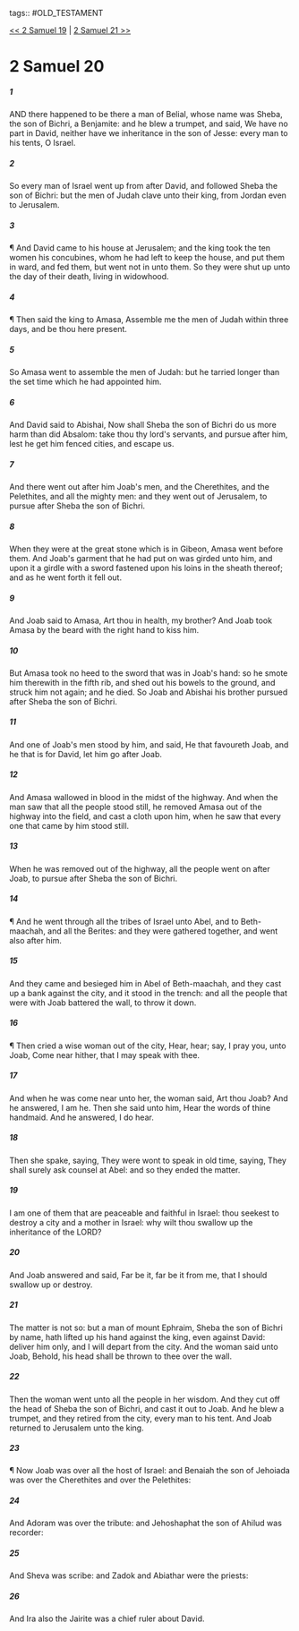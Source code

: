tags:: #OLD_TESTAMENT

[<< 2 Samuel 19](OLD_TESTAMENT/10_2_Samuel/2_Samuel_19.md) | [2 Samuel 21 >>](OLD_TESTAMENT/10_2_Samuel/2_Samuel_21.md)

# 2 Samuel 20

##### 1

AND there happened to be there a man of Belial, whose name was Sheba, the son of Bichri, a Benjamite: and he blew a trumpet, and said, We have no part in David, neither have we inheritance in the son of Jesse: every man to his tents, O Israel.

##### 2

So every man of Israel went up from after David, and followed Sheba the son of Bichri: but the men of Judah clave unto their king, from Jordan even to Jerusalem.

##### 3

¶ And David came to his house at Jerusalem; and the king took the ten women his concubines, whom he had left to keep the house, and put them in ward, and fed them, but went not in unto them. So they were shut up unto the day of their death, living in widowhood.

##### 4

¶ Then said the king to Amasa, Assemble me the men of Judah within three days, and be thou here present.

##### 5

So Amasa went to assemble the men of Judah: but he tarried longer than the set time which he had appointed him.

##### 6

And David said to Abishai, Now shall Sheba the son of Bichri do us more harm than did Absalom: take thou thy lord's servants, and pursue after him, lest he get him fenced cities, and escape us.

##### 7

And there went out after him Joab's men, and the Cherethites, and the Pelethites, and all the mighty men: and they went out of Jerusalem, to pursue after Sheba the son of Bichri.

##### 8

When they were at the great stone which is in Gibeon, Amasa went before them. And Joab's garment that he had put on was girded unto him, and upon it a girdle with a sword fastened upon his loins in the sheath thereof; and as he went forth it fell out.

##### 9

And Joab said to Amasa, Art thou in health, my brother? And Joab took Amasa by the beard with the right hand to kiss him.

##### 10

But Amasa took no heed to the sword that was in Joab's hand: so he smote him therewith in the fifth rib, and shed out his bowels to the ground, and struck him not again; and he died. So Joab and Abishai his brother pursued after Sheba the son of Bichri.

##### 11

And one of Joab's men stood by him, and said, He that favoureth Joab, and he that is for David, let him go after Joab.

##### 12

And Amasa wallowed in blood in the midst of the highway. And when the man saw that all the people stood still, he removed Amasa out of the highway into the field, and cast a cloth upon him, when he saw that every one that came by him stood still.

##### 13

When he was removed out of the highway, all the people went on after Joab, to pursue after Sheba the son of Bichri.

##### 14

¶ And he went through all the tribes of Israel unto Abel, and to Beth-maachah, and all the Berites: and they were gathered together, and went also after him.

##### 15

And they came and besieged him in Abel of Beth-maachah, and they cast up a bank against the city, and it stood in the trench: and all the people that were with Joab battered the wall, to throw it down.

##### 16

¶ Then cried a wise woman out of the city, Hear, hear; say, I pray you, unto Joab, Come near hither, that I may speak with thee.

##### 17

And when he was come near unto her, the woman said, Art thou Joab? And he answered, I am he. Then she said unto him, Hear the words of thine handmaid. And he answered, I do hear.

##### 18

Then she spake, saying, They were wont to speak in old time, saying, They shall surely ask counsel at Abel: and so they ended the matter.

##### 19

I am one of them that are peaceable and faithful in Israel: thou seekest to destroy a city and a mother in Israel: why wilt thou swallow up the inheritance of the LORD?

##### 20

And Joab answered and said, Far be it, far be it from me, that I should swallow up or destroy.

##### 21

The matter is not so: but a man of mount Ephraim, Sheba the son of Bichri by name, hath lifted up his hand against the king, even against David: deliver him only, and I will depart from the city. And the woman said unto Joab, Behold, his head shall be thrown to thee over the wall.

##### 22

Then the woman went unto all the people in her wisdom. And they cut off the head of Sheba the son of Bichri, and cast it out to Joab. And he blew a trumpet, and they retired from the city, every man to his tent. And Joab returned to Jerusalem unto the king.

##### 23

¶ Now Joab was over all the host of Israel: and Benaiah the son of Jehoiada was over the Cherethites and over the Pelethites:

##### 24

And Adoram was over the tribute: and Jehoshaphat the son of Ahilud was recorder:

##### 25

And Sheva was scribe: and Zadok and Abiathar were the priests:

##### 26

And Ira also the Jairite was a chief ruler about David.
